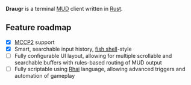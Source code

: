 **Draugr** is a terminal [MUD](https://en.wikipedia.org/wiki/Multi-user_dungeon) client written in [Rust](https://www.rust-lang.org/).

## Feature roadmap

- [x] [MCCP2](https://tintin.mudhalla.net/protocols/mccp/) support
- [x] Smart, searchable input history, [fish shell](https://fishshell.com/)-style
- [ ] Fully configurable UI layout, allowing for multiple scrollable and searchable buffers with rules-based routing of MUD output
- [ ] Fully scriptable using [Rhai](https://rhai.rs/) language, allowing advanced triggers and automation of gameplay
